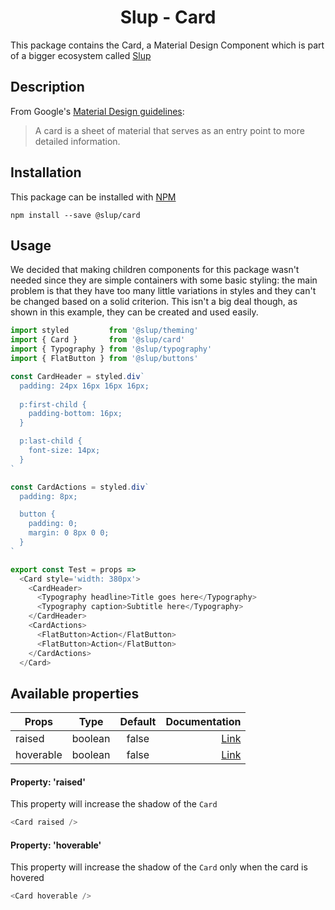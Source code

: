 <h1 align='center'>Slup - Card</h1>

This package contains the Card, a Material Design Component which is part of a bigger ecosystem called [Slup](https://github.com/gejsi/material)

## Description
From Google's [Material Design guidelines](https://material.io/guidelines):
<blockquote>
  A card is a sheet of material that serves as an entry point to more detailed information.
</blockquote>

## Installation
This package can be installed with [NPM](http://npmjs.com/)
```
npm install --save @slup/card
```

## Usage
We decided that making children components for this package wasn't needed since they are simple containers with some basic styling: the main problem is that they have too many little variations in styles and they can't be changed based on a solid criterion.
This isn't a big deal though, as shown in this example, they can be created and used easily.
```js
import styled         from '@slup/theming'
import { Card }       from '@slup/card'
import { Typography } from '@slup/typography'
import { FlatButton } from '@slup/buttons'

const CardHeader = styled.div`
  padding: 24px 16px 16px 16px;
  
  p:first-child {
    padding-bottom: 16px;
  }

  p:last-child {
    font-size: 14px;
  }
`

const CardActions = styled.div`
  padding: 8px;

  button {
    padding: 0;
    margin: 0 8px 0 0;
  }
`

export const Test = props =>
  <Card style='width: 380px'>
    <CardHeader>
      <Typography headline>Title goes here</Typography>
      <Typography caption>Subtitle here</Typography>
    </CardHeader>
    <CardActions>
      <FlatButton>Action</FlatButton>
      <FlatButton>Action</FlatButton>
    </CardActions>
  </Card>
```

## Available properties
| Props          |    Type       |    Default    | Documentation                |
|-------------   |:-------------:|:-------------:|------:                       |
| raised         |  boolean      |  false        | [Link](#property-raised)     |
| hoverable      |  boolean      |  false        | [Link](#property-hoverable)  |

#### Property: 'raised'
This property will increase the shadow of the `Card`
```js
<Card raised />
```

#### Property: 'hoverable'
This property will increase the shadow of the `Card` only when the card is hovered
```js
<Card hoverable />
```
